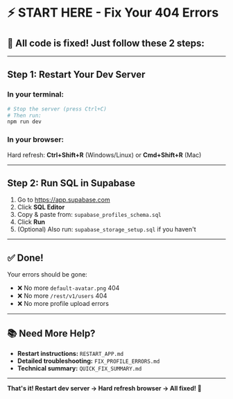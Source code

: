 # ⚡ START HERE - Fix Your 404 Errors

## 🎯 All code is fixed! Just follow these 2 steps:

---

## Step 1: Restart Your Dev Server

### In your terminal:
```bash
# Stop the server (press Ctrl+C)
# Then run:
npm run dev
```

### In your browser:
Hard refresh: **Ctrl+Shift+R** (Windows/Linux) or **Cmd+Shift+R** (Mac)

---

## Step 2: Run SQL in Supabase

1. Go to https://app.supabase.com
2. Click **SQL Editor**
3. Copy & paste from: `supabase_profiles_schema.sql`
4. Click **Run**
5. (Optional) Also run: `supabase_storage_setup.sql` if you haven't

---

## ✅ Done!

Your errors should be gone:
- ❌ No more `default-avatar.png` 404
- ❌ No more `/rest/v1/users` 404
- ❌ No more profile upload errors

---

## 📚 Need More Help?

- **Restart instructions:** `RESTART_APP.md`
- **Detailed troubleshooting:** `FIX_PROFILE_ERRORS.md`
- **Technical summary:** `QUICK_FIX_SUMMARY.md`

---

**That's it! Restart dev server → Hard refresh browser → All fixed! 🎉**

